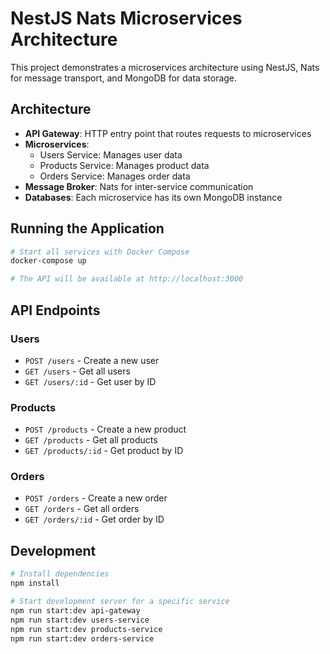 # NestJS Nats Microservices Architecture

This project demonstrates a microservices architecture using NestJS, Nats for message transport, and MongoDB for data storage.

## Architecture

- **API Gateway**: HTTP entry point that routes requests to microservices
- **Microservices**:
  - Users Service: Manages user data
  - Products Service: Manages product data
  - Orders Service: Manages order data
- **Message Broker**: Nats for inter-service communication
- **Databases**: Each microservice has its own MongoDB instance

## Running the Application

```bash
# Start all services with Docker Compose
docker-compose up

# The API will be available at http://localhost:3000
```

## API Endpoints

### Users
- `POST /users` - Create a new user
- `GET /users` - Get all users
- `GET /users/:id` - Get user by ID

### Products
- `POST /products` - Create a new product
- `GET /products` - Get all products
- `GET /products/:id` - Get product by ID

### Orders
- `POST /orders` - Create a new order
- `GET /orders` - Get all orders
- `GET /orders/:id` - Get order by ID

## Development

```bash
# Install dependencies
npm install

# Start development server for a specific service
npm run start:dev api-gateway
npm run start:dev users-service
npm run start:dev products-service
npm run start:dev orders-service
```
